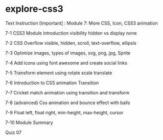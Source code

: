 # explore-css3

Text Instruction [Important] : Module 7: More CSS, Icon, CSS3 animation


7-1 CSS3 Module Introduction visibility hidden vs display none


7-2 CSS Overflow visible, hidden, scroll, text-overflow, ellipsis


7-3 Optimize images, types of images, svg, png, jpg, Sprite


7-4 Add icons using font awesome and create social links


7-5 Transform element using rotate scale translate


7-6 Introduction to CSS animation Transition


7-7 Cricket match animation using transition and transform


7-8 (advanced) Css animation and bounce effect with balls


7-9 Float left, float right, min-height, max-height, cursor


7-10 Module Summary


Quiz 07

